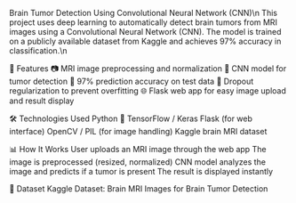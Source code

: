 Brain Tumor Detection Using Convolutional Neural Network (CNN)\n
This project uses deep learning to automatically detect brain tumors from MRI images using a Convolutional Neural Network (CNN). The model is trained on a publicly available dataset from Kaggle and achieves 97% accuracy in classification.\n

🚀 Features
📷 MRI image preprocessing and normalization
🧠 CNN model for tumor detection
🎯 97% prediction accuracy on test data
🧪 Dropout regularization to prevent overfitting
🌐 Flask web app for easy image upload and result display

🛠️ Technologies Used
Python 🐍
TensorFlow / Keras
Flask (for web interface)
OpenCV / PIL (for image handling)
Kaggle brain MRI dataset

📊 How It Works
User uploads an MRI image through the web app
The image is preprocessed (resized, normalized)
CNN model analyzes the image and predicts if a tumor is present
The result is displayed instantly

📁 Dataset
Kaggle Dataset: Brain MRI Images for Brain Tumor Detection
